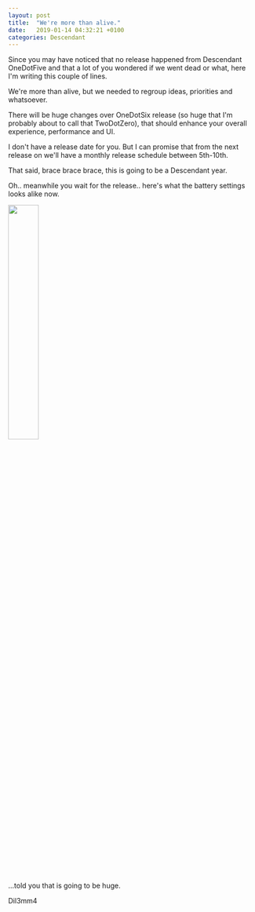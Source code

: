 ```yaml
---
layout: post
title:  "We're more than alive."
date:   2019-01-14 04:32:21 +0100
categories: Descendant
---
```

 
Since you may have noticed that no release happened from Descendant OneDotFive and that a lot of you wondered if we went dead or what, here I'm writing this couple of lines. 

We're more than alive, but we needed to regroup ideas, priorities and whatsoever. 

There will be huge changes over OneDotSix release (so huge that I'm probably about to call that TwoDotZero), that should enhance your overall experience, performance and UI. 

I don't have a release date for you. 
But I can promise that from the next release on we'll have a monthly release schedule between 5th-10th.

That said, brace brace brace, this is going to be a Descendant year.

Oh.. meanwhile you wait for the release.. here's what the battery settings looks alike now. 


 <img src="https://i.imgur.com/Us2A1wl.jpg" width="35%">

...told you that is going to be huge.

Dil3mm4
